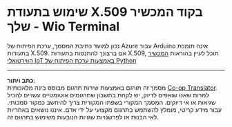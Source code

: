 <!--
CO_OP_TRANSLATOR_METADATA:
{
  "original_hash": "8a74f789f3c1bf41a13c007190360c19",
  "translation_date": "2025-08-27T21:39:15+00:00",
  "source_file": "2-farm/lessons/6-keep-your-plant-secure/wio-terminal-x509.md",
  "language_code": "he"
}
-->
# שימוש בתעודת X.509 בקוד המכשיר שלך - Wio Terminal

נכון למועד כתיבת המסמך, ערכת הפיתוח של Azure עבור Arduino אינה תומכת בתעודות X.509. אם ברצונך להתנסות בתעודות X.509, תוכל לעיין בהוראות [המכשיר הווירטואלי IoT באמצעות ערכת הפיתוח של Python](single-board-computer-x509.md)

---

**כתב ויתור**:  
מסמך זה תורגם באמצעות שירות תרגום מבוסס בינה מלאכותית [Co-op Translator](https://github.com/Azure/co-op-translator). למרות שאנו שואפים לדיוק, יש לקחת בחשבון שתרגומים אוטומטיים עשויים להכיל שגיאות או אי דיוקים. המסמך המקורי בשפתו המקורית צריך להיחשב כמקור סמכותי. עבור מידע קריטי, מומלץ להשתמש בתרגום מקצועי על ידי אדם. איננו נושאים באחריות לאי הבנות או לפרשנויות שגויות הנובעות משימוש בתרגום זה.